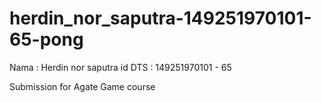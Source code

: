 # herdin_nor_saputra-149251970101-65-pong

Nama    : Herdin nor saputra
id DTS  : 149251970101 - 65

Submission for Agate Game course